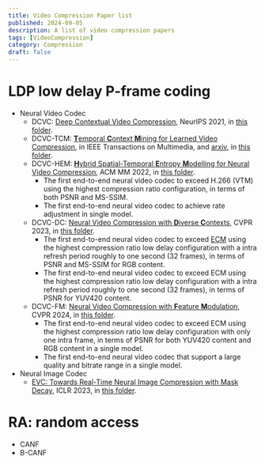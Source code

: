 ```yaml
---
title: Video Compression Paper list
published: 2024-09-05
description: A list of video compression papers
tags: [VideoCompression]
category: Compression
draft: false
---
```


# LDP low delay P-frame coding


* Neural Video Codec
    * DCVC: [Deep Contextual Video Compression](https://proceedings.neurips.cc/paper/2021/file/96b250a90d3cf0868c83f8c965142d2a-Paper.pdf), NeurIPS 2021, in [this folder](./DCVC/).
    * DCVC-TCM: [**T**emporal **C**ontext **M**ining for Learned Video Compression](https://ieeexplore.ieee.org/document/9941493), in IEEE Transactions on Multimedia, and [arxiv](https://arxiv.org/abs/2111.13850), in [this folder](./DCVC-TCM/).
    * DCVC-HEM: [**H**ybrid Spatial-Temporal **E**ntropy **M**odelling for Neural Video Compression](https://arxiv.org/abs/2207.05894), ACM MM 2022, in [this folder](./DCVC-HEM/).
        -  The first end-to-end neural video codec to exceed H.266 (VTM) using the highest compression ratio configuration, in terms of both PSNR and MS-SSIM.
        -  The first end-to-end neural video codec to achieve rate adjustment in single model.
    * DCVC-DC: [Neural Video Compression with **D**iverse **C**ontexts](https://arxiv.org/abs/2302.14402), CVPR 2023, in [this folder](./DCVC-DC/).
        -  The first end-to-end neural video codec to exceed [ECM](https://jvet-experts.org/doc_end_user/documents/27_Teleconference/wg11/JVET-AA0006-v1.zip) using the highest compression ratio low delay configuration with a intra refresh period roughly to one second (32 frames), in terms of PSNR and MS-SSIM for RGB content.
        -  The first end-to-end neural video codec to exceed ECM using the highest compression ratio low delay configuration with a intra refresh period roughly to one second (32 frames), in terms of PSNR for YUV420 content.
    * DCVC-FM: [Neural Video Compression with **F**eature **M**odulation](https://arxiv.org/abs/2402.17414), CVPR 2024, in [this folder](./DCVC-FM/).
        -  The first end-to-end neural video codec to exceed ECM using the highest compression ratio low delay configuration with only one intra frame, in terms of PSNR for both YUV420 content and RGB content in a single model.
        -  The first end-to-end neural video codec that support a large quality and bitrate range in a single model.
* Neural Image Codec
    * [EVC: Towards Real-Time Neural Image Compression with Mask Decay](https://openreview.net/forum?id=XUxad2Gj40n), ICLR 2023, in [this folder](./EVC/).


# RA: random access
- CANF
- B-CANF
